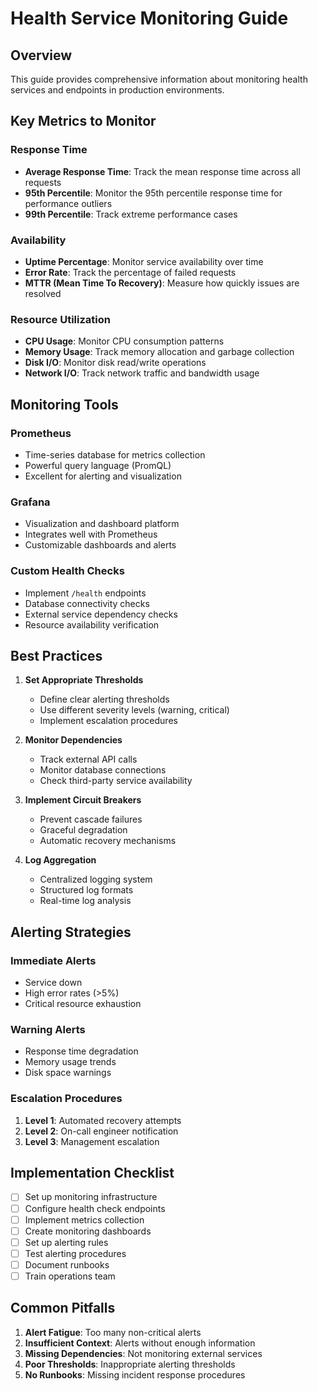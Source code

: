 # Health Service Monitoring Guide

## Overview
This guide provides comprehensive information about monitoring health services and endpoints in production environments.

## Key Metrics to Monitor

### Response Time
- **Average Response Time**: Track the mean response time across all requests
- **95th Percentile**: Monitor the 95th percentile response time for performance outliers
- **99th Percentile**: Track extreme performance cases

### Availability
- **Uptime Percentage**: Monitor service availability over time
- **Error Rate**: Track the percentage of failed requests
- **MTTR (Mean Time To Recovery)**: Measure how quickly issues are resolved

### Resource Utilization
- **CPU Usage**: Monitor CPU consumption patterns
- **Memory Usage**: Track memory allocation and garbage collection
- **Disk I/O**: Monitor disk read/write operations
- **Network I/O**: Track network traffic and bandwidth usage

## Monitoring Tools

### Prometheus
- Time-series database for metrics collection
- Powerful query language (PromQL)
- Excellent for alerting and visualization

### Grafana
- Visualization and dashboard platform
- Integrates well with Prometheus
- Customizable dashboards and alerts

### Custom Health Checks
- Implement `/health` endpoints
- Database connectivity checks
- External service dependency checks
- Resource availability verification

## Best Practices

1. **Set Appropriate Thresholds**
   - Define clear alerting thresholds
   - Use different severity levels (warning, critical)
   - Implement escalation procedures

2. **Monitor Dependencies**
   - Track external API calls
   - Monitor database connections
   - Check third-party service availability

3. **Implement Circuit Breakers**
   - Prevent cascade failures
   - Graceful degradation
   - Automatic recovery mechanisms

4. **Log Aggregation**
   - Centralized logging system
   - Structured log formats
   - Real-time log analysis

## Alerting Strategies

### Immediate Alerts
- Service down
- High error rates (>5%)
- Critical resource exhaustion

### Warning Alerts
- Response time degradation
- Memory usage trends
- Disk space warnings

### Escalation Procedures
1. **Level 1**: Automated recovery attempts
2. **Level 2**: On-call engineer notification
3. **Level 3**: Management escalation

## Implementation Checklist

- [ ] Set up monitoring infrastructure
- [ ] Configure health check endpoints
- [ ] Implement metrics collection
- [ ] Create monitoring dashboards
- [ ] Set up alerting rules
- [ ] Test alerting procedures
- [ ] Document runbooks
- [ ] Train operations team

## Common Pitfalls

1. **Alert Fatigue**: Too many non-critical alerts
2. **Insufficient Context**: Alerts without enough information
3. **Missing Dependencies**: Not monitoring external services
4. **Poor Thresholds**: Inappropriate alerting thresholds
5. **No Runbooks**: Missing incident response procedures
